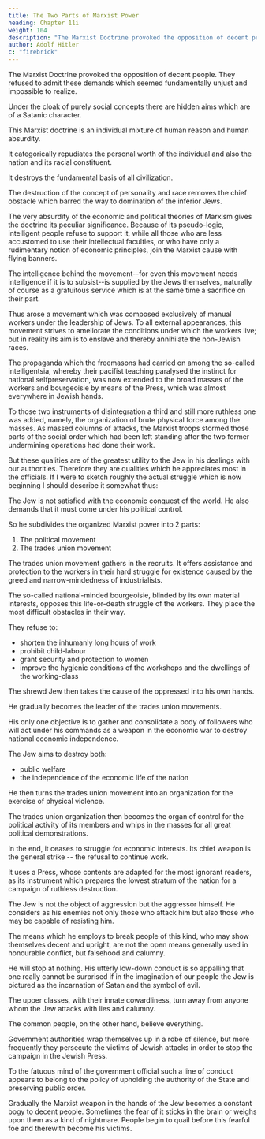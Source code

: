 ```yaml
---
title: The Two Parts of Marxist Power
heading: Chapter 11i
weight: 104
description: "The Marxist Doctrine provoked the opposition of decent people. They refused to admit these demands which seemed fundamentally unjust"
author: Adolf Hitler
c: "firebrick"
---
```



The Marxist Doctrine provoked the opposition of decent people. They refused to admit these demands which seemed fundamentally unjust and impossible to realize.

<!--  which, because of
the form and pseudo-philosophical trimmings in which they are presented,  -->

Under the cloak of purely social concepts there are hidden aims which are of a Satanic character. 

<!-- These aims are even expounded in the open with the clarity of unlimited impudence.  -->

This Marxist doctrine is an individual mixture of human reason and human absurdity.

<!--  but the
combination is arranged in such a way that only the absurd part of it could ever be put
into practice, but never the reasonable part of it. By  -->

It categorically repudiates the personal worth of the individual and also the nation and its racial constituent.

It destroys the fundamental basis of all civilization.

<!-- ; for civilization essentially
depends on these very factors. Such is the true essence of the Marxist
WELTANSCHAUUNG, so far as the word WELTANSCHAUUNG can be applied at all
to this phantom arising from a criminal brain.  -->

The destruction of the concept of personality and race removes the chief obstacle which barred the way to domination of the inferior Jews.

 <!-- social body by its inferior elements, which are the . -->

The very absurdity of the economic and political theories of Marxism gives the doctrine
its peculiar significance. Because of its pseudo-logic, intelligent people refuse to support
it, while all those who are less accustomed to use their intellectual faculties, or who
have only a rudimentary notion of economic principles, join the Marxist cause with
flying banners. 

The intelligence behind the movement--for even this movement needs
intelligence if it is to subsist--is supplied by the Jews themselves, naturally of course as a
gratuitous service which is at the same time a sacrifice on their part.

Thus arose a movement which was composed exclusively of manual workers under the
leadership of Jews. To all external appearances, this movement strives to ameliorate the 
conditions under which the workers live; but in reality its aim is to enslave and thereby
annihilate the non-Jewish races.

The propaganda which the freemasons had carried on among the so-called intelligentsia, whereby their pacifist teaching paralysed the instinct for national selfpreservation, was now extended to the broad masses of the workers and bourgeoisie by means of the Press, which was almost everywhere in Jewish hands. 

To those two instruments of disintegration a third and still more ruthless one was added, namely, the
organization of brute physical force among the masses. As massed columns of attacks,
the Marxist troops stormed those parts of the social order which had been left standing
after the two former undermining operations had done their work.

<!-- The combined activity of all these forces has been marvellously managed. And it will
not be surprising if it turns out that those institutions which have always appeared as
the organs of the more or less traditional authority of the State should now fall before
the Marxist attack. Among our higher and highest State officials, with very few
exceptions, the Jew has found the cost complacent backers in his work of destruction.
An attitude of sneaking servility towards 'superiors' and supercilious arrogance
towards 'inferiors' are the characteristics of this class of people, as well as a grade of
stupidity which is really frightening and at the same time a towering self-conceit, which
has been so consistently developed to make it amusing. -->

But these qualities are of the greatest utility to the Jew in his dealings with our authorities. Therefore they are qualities which he appreciates most in the officials. If I were to sketch roughly the actual struggle which is now beginning I should describe it somewhat thus:


The Jew is not satisfied with the economic conquest of the world. He also demands that it must come under his political control. 

So he subdivides the organized Marxist power into 2 parts:

1. The political movement 
2. The trades union movement

<!-- , which correspond to the ultimate objectives that are to be fought for in this struggle which is carried on under the direction of the Jew.  -->

<!-- To outward appearance, these seem to be two independent movements, but in reality they constitute an indivisible unity. The two divisions are: . -->

The trades union movement gathers in the recruits. It offers assistance and protection to the workers in their hard struggle for existence caused by the greed and narrow-mindedness of industrialists.

<!-- Unless the workers be ready to surrender all claims to an existence which the dignity of human nature itself demands, and unless they are ready to submit their fate to the will of employers who in many
cases have no sense of human responsibilities and are utterly callous to human wants, 
then the worker must necessarily take matters into his own hands, seeing that the
organized social community--that is to say, the State--pays no attention to his needs. -->

The so-called national-minded bourgeoisie, blinded by its own material interests, opposes this life-or-death struggle of the workers. They place the most difficult obstacles in their way. 

<!-- Not only does this bourgeoisie hinder all efforts to enact legislation which would -->

They refuse to:
- shorten the inhumanly long hours of work
- prohibit child-labour
- grant security and protection to women
- improve the hygienic conditions of the workshops and the dwellings of the working-class

The shrewd Jew then takes the cause of the oppressed into his own hands. 

He gradually becomes the leader of the trades union movements.

<!-- , which is an easy task for him, because he does not genuinely intend to find remedies for the social wrong:  -->

His only one objective is to gather and consolidate a body of followers who will act under his commands as a weapon in the economic war to destroy national economic independence. 

<!-- For, while a sound social policy has to move between the two poles of securing a decent level of public health and welfare on the one hand and, on
the other, that of safeguarding , the
Jew does not take these poles into account at all.  -->


The Jew aims to destroy both:
- public welfare
- the independence of the economic life of the nation

<!-- He would ruin, rather than safeguard, the independence of the national economic system. Therefore, as the leader of the trades union movement, he has no scruples about putting forward demands which not only go beyond the declared purpose of the movement but could not be carried into effect without ruining the
national economic structure. 

He has no interest in seeing a healthy and sturdy population develop.

 he would be more content to see the people degenerate
into an unthinking herd which could be reduced to total subjection. Because these are his final objectives, he can afford to put forward the most absurd claims. He knows very well that these claims can never be realized and that therefore nothing in the actual state of affairs could be altered by them, but that the most they can do is to arouse the spirit of unrest among the masses. That is exactly the purpose which he wishes such propaganda to serve and not a real and honest improvement of the social conditions.  -->

<!-- The Jews will therefore remain the unquestioned leaders of the trades union movement so long as a campaign is not undertaken, which must be carried out on gigantic lines, for the enlightenment of the masses; so that they will be enabled better to understand the causes of their misery. Or the same end might be achieved if the government authorities would get rid of the Jew and his work. For as long as the masses remain so ill-informed as they actually are to-day, and as long as the State remains as indifferent to their lot as it now is, the masses will follow whatever leader makes them the most extravagant promises in regard to economic matters. The Jew is a past master at this art and his activities are not hampered by moral considerations of any kind.

Naturally it takes him only a short time to defeat all his competitors in this field and drive them from the scene of action. In accordance with the general brutality and  rapacity of his nature,  -->

He then turns the trades union movement into an organization for the exercise of physical violence. 

<!-- The resistance of those whose common sense has hitherto saved them from surrendering to the Jewish dictatorship is now broken down by terrorization. The success of that kind of activity is enormous. -->

<!-- Parallel with this, the political organization advances. It operates hand-in-hand with the trades union movement, inasmuch as the latter prepares the masses for the political organization and even forces them into it. This is also the source that provides the money which the political organization needs to keep its enormous apparatus in action. -->

The trades union organization then becomes the organ of control for the political activity of its members and whips in the masses for all great political demonstrations. 

In the end, it ceases to struggle for economic interests. Its chief weapon is the general strike -- the refusal to continue work.

<!-- --which takes the form of a general strike--at the disposal of the political movement. -->

It uses a Press, whose contents are adapted for the most ignorant readers, as its instrument which prepares the lowest stratum of the nation for a campaign of ruthless destruction.

<!-- It is not considered part of the purpose of this Press to inspire its readers with ideals which might help them to lift their minds above the sordid conditions of their daily lives; but, on the contrary, it panders to their lowest instincts. Among the lazy-minded and self-seeking sections of the masses this kind of speculation turns out lucrative.

It is this Press above all which carries on a fanatical campaign of calumny, strives to tear down everything that might be considered as a mainstay of national independence and to sabotage all cultural values as well as to destroy the autonomy of the national economic system.

It aims its attack especially against all men of character who refuse to fall into line with the Jewish efforts to obtain control over the State or who appear dangerous to the Jews merely because of their superior intelligence. 

For in order to incur the enmity of the Jew it is not necessary to show any open hostility towards him. It is quite sufficient if one be considered capable of opposing the Jew some time in the future or using his abilities and character to enhance the power and position of a nation which the Jew finds hostile to himself.

The Jewish instinct never fails where these problems have to be dealt with. It readily discerns the true mentality of those whom the Jew meets in everyday life. 

Those who are not of a kindred spirit with him may be sure of being listed among his enemies.  -->

The Jew is not the object of aggression but the aggressor himself. He considers as his enemies not only those who attack him but also those who may be capable of resisting him. 

The means which he employs to break people of this kind, who may show themselves decent and upright, are not the open means generally used in honourable conflict, but falsehood and calumny.

He will stop at nothing. His utterly low-down conduct is so appalling that one really cannot be surprised if in the imagination of our people the Jew is pictured as the incarnation of Satan and the symbol of evil.

<!-- The ignorance of the broad masses as regards the inner character of the Jew, and the lack of instinct and insight that our upper classes display, are some of the reasons which explain how it is that so many people fall an easy prey to the systematic campaign of falsehood which the Jew carries on. -->

The upper classes, with their innate cowardliness, turn away from anyone whom the Jew attacks with lies and calumny.

The common people, on the other hand, believe everything.

 <!-- whether because of their ignorance or their simple-mindedness. -->

Government authorities wrap themselves up in a robe of silence, but more frequently they persecute the victims of Jewish attacks in order to stop the campaign in the Jewish Press. 

To the fatuous mind of the government official such a line of conduct appears to belong to the policy of upholding the authority of the State and preserving public order.

Gradually the Marxist weapon in the hands of the Jew becomes a constant bogy to decent people. Sometimes the fear of it sticks in the brain or weighs upon them as a kind of nightmare. People begin to quail before this fearful foe and therewith become his victims.

